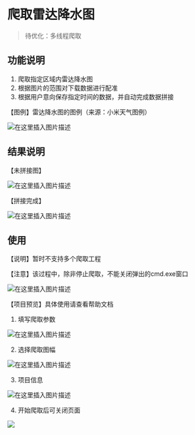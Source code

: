 # 爬取雷达降水图

> 待优化：多线程爬取

## 功能说明

1. 爬取指定区域内雷达降水图
2. 根据图片的范围对下载数据进行配准
3. 根据用户意向保存指定时间的数据，并自动完成数据拼接

【图例】雷达降水图的图例（来源：小米天气图例）

![在这里插入图片描述](https://img-blog.csdnimg.cn/20200305100443952.png)

## 结果说明

【未拼接图】

![在这里插入图片描述](https://img-blog.csdnimg.cn/20200305100653107.png?x-oss-process=image/watermark,type_ZmFuZ3poZW5naGVpdGk,shadow_10,text_aHR0cHM6Ly9ibG9nLmNzZG4ubmV0L3N1bW1lcl9kZXc=,size_16,color_FFFFFF,t_70)

【拼接完成】

![在这里插入图片描述](https://img-blog.csdnimg.cn/20200305100724472.png)

## 使用

【说明】暂时不支持多个爬取工程

【注意】该过程中，除非停止爬取，不能关闭弹出的cmd.exe窗口

![在这里插入图片描述](https://img-blog.csdnimg.cn/20200305100536413.png)

【项目预览】具体使用请查看帮助文档

1. 填写爬取参数

![在这里插入图片描述](https://img-blog.csdnimg.cn/20200305095901860.png?x-oss-process=image/watermark,type_ZmFuZ3poZW5naGVpdGk,shadow_10,text_aHR0cHM6Ly9ibG9nLmNzZG4ubmV0L3N1bW1lcl9kZXc=,size_16,color_FFFFFF,t_70)

2. 选择爬取图幅

![在这里插入图片描述](https://img-blog.csdnimg.cn/20200305100052719.png?x-oss-process=image/watermark,type_ZmFuZ3poZW5naGVpdGk,shadow_10,text_aHR0cHM6Ly9ibG9nLmNzZG4ubmV0L3N1bW1lcl9kZXc=,size_16,color_FFFFFF,t_70)

3. 项目信息

![在这里插入图片描述](https://img-blog.csdnimg.cn/20200305100119324.png?x-oss-process=image/watermark,type_ZmFuZ3poZW5naGVpdGk,shadow_10,text_aHR0cHM6Ly9ibG9nLmNzZG4ubmV0L3N1bW1lcl9kZXc=,size_16,color_FFFFFF,t_70)

4. 开始爬取后可关闭页面

![](https://img-blog.csdnimg.cn/20200305101415340.png?x-oss-process=image/watermark,type_ZmFuZ3poZW5naGVpdGk,shadow_10,text_aHR0cHM6Ly9ibG9nLmNzZG4ubmV0L3N1bW1lcl9kZXc=,size_16,color_FFFFFF,t_70)